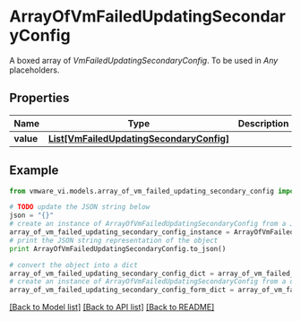 # ArrayOfVmFailedUpdatingSecondaryConfig

A boxed array of *VmFailedUpdatingSecondaryConfig*. To be used in *Any* placeholders. 

## Properties
Name | Type | Description | Notes
------------ | ------------- | ------------- | -------------
**value** | [**List[VmFailedUpdatingSecondaryConfig]**](VmFailedUpdatingSecondaryConfig.md) |  | 

## Example

```python
from vmware_vi.models.array_of_vm_failed_updating_secondary_config import ArrayOfVmFailedUpdatingSecondaryConfig

# TODO update the JSON string below
json = "{}"
# create an instance of ArrayOfVmFailedUpdatingSecondaryConfig from a JSON string
array_of_vm_failed_updating_secondary_config_instance = ArrayOfVmFailedUpdatingSecondaryConfig.from_json(json)
# print the JSON string representation of the object
print ArrayOfVmFailedUpdatingSecondaryConfig.to_json()

# convert the object into a dict
array_of_vm_failed_updating_secondary_config_dict = array_of_vm_failed_updating_secondary_config_instance.to_dict()
# create an instance of ArrayOfVmFailedUpdatingSecondaryConfig from a dict
array_of_vm_failed_updating_secondary_config_form_dict = array_of_vm_failed_updating_secondary_config.from_dict(array_of_vm_failed_updating_secondary_config_dict)
```
[[Back to Model list]](../README.md#documentation-for-models) [[Back to API list]](../README.md#documentation-for-api-endpoints) [[Back to README]](../README.md)


